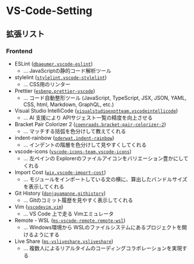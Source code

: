 # VS-Code-Setting

## 拡張リスト
### Frontend
- ESLint ([`dbaeumer.vscode-eslint`](https://marketplace.visualstudio.com/items?itemName=dbaeumer.vscode-eslint))
  - ... JavaScriptの静的コード解析ツール
- stylelint ([`stylelint.vscode-stylelint`](https://marketplace.visualstudio.com/items?itemName=stylelint.vscode-stylelint))
  - ... CSS用のリンター
- Prettier ([`esbenp.prettier-vscode`](https://marketplace.visualstudio.com/items?itemName=esbenp.prettier-vscode))
  - ... コード自動整形ツール (JavaScript, TypeScript, JSX, JSON, YAML, CSS, html, Markdown, GraphQL, etc.)
- Visual Studio IntelliCode ([`visualstudioexptteam.vscodeintellicode`](https://marketplace.visualstudio.com/items?itemName=VisualStudioExptTeam.vscodeintellicode))
  - ... AI 支援により APIサジェスト一覧の精度を向上させる
- Bracket Pair Colorizer 2 ([`coenraads.bracket-pair-colorizer-2`](https://marketplace.visualstudio.com/items?itemName=CoenraadS.bracket-pair-colorizer-2))
  - ... マッチする括弧を色分けして教えてくれる
- indent-rainbow ([`oderwat.indent-rainbow`](https://marketplace.visualstudio.com/items?itemName=oderwat.indent-rainbow))
  - ... インデントの階層を色分けして見やすくしてくれる
- vscode-icons ([`vscode-icons-team.vscode-icons`](https://marketplace.visualstudio.com/items?itemName=vscode-icons-team.vscode-icons))
  - ... 左ペインの Explorerのファイルアイコンをバリエーション豊かにしてくれる
- Import Cost ([`wix.vscode-import-cost`](https://marketplace.visualstudio.com/items?itemName=wix.vscode-import-cost))
  - ... モジュールをインポートしている文の横に、算出したバンドルサイズを表示してくれる
- Git History ([`donjayamanne.githistory`](https://marketplace.visualstudio.com/items?itemName=donjayamanne.githistory))
  - ... Gitのコミット履歴を見やすく表示してくれる
- Vim ([`vscodevim.vim`](https://marketplace.visualstudio.com/items?itemName=vscodevim.vim))
  - ... VS Code 上で走る Vimエミュレータ
- Remote - WSL ([`ms-vscode-remote.remote-wsl`](https://marketplace.visualstudio.com/items?itemName=ms-vscode-remote.remote-wsl))
  - ... Windows環境から WSLのファイルシステムにあるプロジェクトを開けるようにする
- Live Share ([`ms-vsliveshare.vsliveshare`](https://marketplace.visualstudio.com/items?itemName=MS-vsliveshare.vsliveshare))
  - ... 複数人によるリアルタイムのコーディングコラボレーションを実現する
